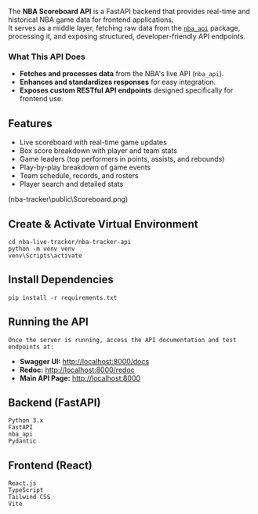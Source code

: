 The **NBA Scoreboard API** is a FastAPI backend that provides real-time and historical NBA game data for frontend applications.  
It serves as a middle layer, fetching raw data from the [`nba_api`](https://github.com/swar/nba_api) package,
processing it, and exposing structured, developer-friendly API endpoints.

### **What This API Does**

- **Fetches and processes data** from the NBA's live API (`nba_api`).
- **Enhances and standardizes responses** for easy integration.
- **Exposes custom RESTful API endpoints** designed specifically for frontend use.

## Features

- Live scoreboard with real-time game updates
- Box score breakdown with player and team stats
- Game leaders (top performers in points, assists, and rebounds)
- Play-by-play breakdown of game events
- Team schedule, records, and rosters
- Player search and detailed stats

(nba-tracker\public\Scoreboard.png)

## Create & Activate Virtual Environment

    cd nba-live-tracker/nba-tracker-api
    python -m venv venv
    venv\Scripts\activate

## Install Dependencies

    pip install -r requirements.txt

## Running the API

    Once the server is running, access the API documentation and test endpoints at:

- **Swagger UI:** [http://localhost:8000/docs](http://localhost:8000/docs)
- **Redoc:** [http://localhost:8000/redoc](http://localhost:8000/redoc)
- **Main API Page:** [http://localhost:8000](http://localhost:8000)

## Backend (FastAPI)

    Python 3.x
    FastAPI
    nba_api
    Pydantic

## Frontend (React)

    React.js
    TypeScript
    Tailwind CSS
    Vite
